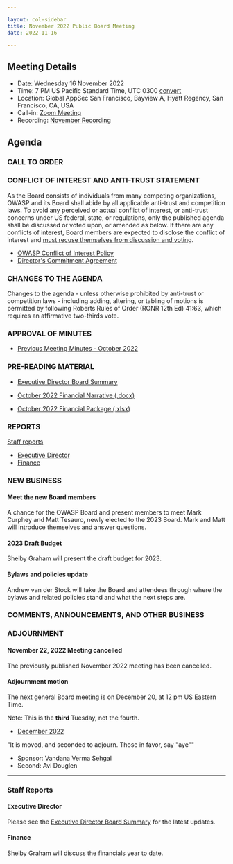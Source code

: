 ```yaml
---

layout: col-sidebar
title: November 2022 Public Board Meeting
date: 2022-11-16

---
```


## Meeting Details

- Date: Wednesday 16 November 2022
- Time: 7 PM US Pacific Standard Time, UTC 0300 [convert](https://www.timeanddate.com/worldclock/meetingdetails.html?year=2022&month=11&day=16&hour=17&min=0&sec=0&p1=398&p2=16&p3=110&p4=197&p5=217&p6=136&p7=179&p8=438)
- Location: Global AppSec San Francisco, Bayview A, Hyatt Regency, San Francisco, CA, USA
- Call-in: [Zoom Meeting](https://us06web.zoom.us/j/88279178609?pwd=NktIU29kaCsveFZEOVlkdlNaYXd4dz09)
- Recording: [November Recording](https://drive.google.com/file/d/1B26-5PluSQwfcgnvvOSMDxQidDWe2yFz/view?usp=share_link)

## Agenda

### CALL TO ORDER

<!--
Board Members
- Vandana Verma Sehgal
- Grant Ongers
- Glenn ten Cate
- Avi Douglen
- Martin Knobloch
- Joubin Jabbari
- Bil Corry

Guests
- Andrew van der Stock
- Shelby Graham
- Dawn Aitken
- Harold Blankenship
- Kelly Santalucia
- Lisa Jones
- Lauren Thomas

-->

### CONFLICT OF INTEREST AND ANTI-TRUST STATEMENT

As the Board consists of individuals from many competing organizations, OWASP and its Board shall abide by all applicable anti-trust and competition laws. To avoid any perceived or actual conflict of interest, or anti-trust concerns under US federal, state, or regulations, only the published agenda shall be discussed or voted upon, or amended as below. If there are any conflicts of interest, Board members are expected to disclose the conflict of interest and [must recuse themselves from discussion and voting](https://owasp.org/www-policy/legal/bylaws#section-702-disclosure-required).

- [OWASP Conflict of Interest Policy](https://owasp.org/www-policy/operational/conflict-of-interest)
- [Director's Commitment Agreement](https://owasp.org/www-policy/legal/directors-committment-agreement)

### CHANGES TO THE AGENDA

Changes to the agenda - unless otherwise prohibited by anti-trust or competition laws - including adding, altering, or tabling of motions is permitted by following Roberts Rules of Order (RONR 12th Ed) 41:63, which requires an affirmative two-thirds vote.

### APPROVAL OF MINUTES

- [Previous Meeting Minutes - October 2022](/www-board/meetings-historical/2022/202210)

### PRE-READING MATERIAL

- [Executive Director Board Summary](https://docs.google.com/presentation/d/1hPGPmU46s6N5aa6sOnKOdIlyR06QchaiDhct_p81siM/edit?usp=sharing)

- [October 2022 Financial Narrative (.docx)](/www-board/attachments/202210-finance-narrative.docx)
- [October 2022 Financial Package (.xlsx)](/www-board/attachments/202210-finance-package.xlsx)

### REPORTS

[Staff reports](#staff-reports)

- [Executive Director](#executive-director)
- [Finance](#finance)

### NEW BUSINESS

#### Meet the new Board members

A chance for the OWASP Board and present members to meet Mark Curphey and Matt Tesauro, newly elected to the 2023 Board. Mark and Matt will introduce themselves and answer questions.

#### 2023 Draft Budget

Shelby Graham will present the draft budget for 2023.

#### Bylaws and policies update

Andrew van der Stock will take the Board and attendees through where the bylaws and related policies stand and what the next steps are.

### COMMENTS, ANNOUNCEMENTS, AND OTHER BUSINESS

### ADJOURNMENT

#### November 22, 2022 Meeting cancelled

The previously published November 2022 meeting has been cancelled.

#### Adjournment motion

The next general Board meeting is on December 20, at 12 pm US Eastern Time.

Note: This is the **third** Tuesday, not the fourth.

- [December 2022](https://owasp.org/www-board/meetings/202212.html)

"It is moved, and seconded to adjourn. Those in favor, say "aye""

- Sponsor: Vandana Verma Sehgal
- Second: Avi Douglen


***

### Staff Reports

#### Executive Director

Please see the [Executive Director Board Summary](https://docs.google.com/presentation/d/1hPGPmU46s6N5aa6sOnKOdIlyR06QchaiDhct_p81siM/edit?usp=sharing) for the latest updates.

#### Finance

Shelby Graham will discuss the financials year to date.
